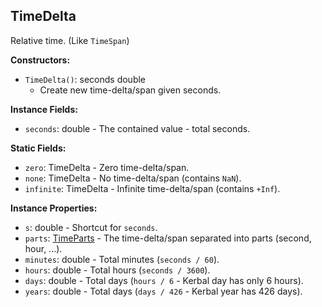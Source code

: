 ## TimeDelta

Relative time. (Like `TimeSpan`)


**Constructors:**
- `TimeDelta()`: seconds double
  - Create new time-delta/span given seconds.

**Instance Fields:**
- `seconds`: double - The contained value - total seconds.

**Static Fields:**
- `zero`: TimeDelta - Zero time-delta/span.
- `none`: TimeDelta - No time-delta/span (contains `NaN`).
- `infinite`: TimeDelta - Infinite time-delta/span (contains `+Inf`).

**Instance Properties:**
- `s`: double - Shortcut for `seconds`.
- `parts`: [TimeParts](TimeParts.md) - The time-delta/span separated into parts (second, hour, ...).
- `minutes`: double - Total minutes (`seconds / 60`).
- `hours`: double - Total hours (`seconds / 3600`).
- `days`: double - Total days (`hours / 6` - Kerbal day has only 6 hours).
- `years`: double - Total days (`days / 426` - Kerbal year has 426 days).
